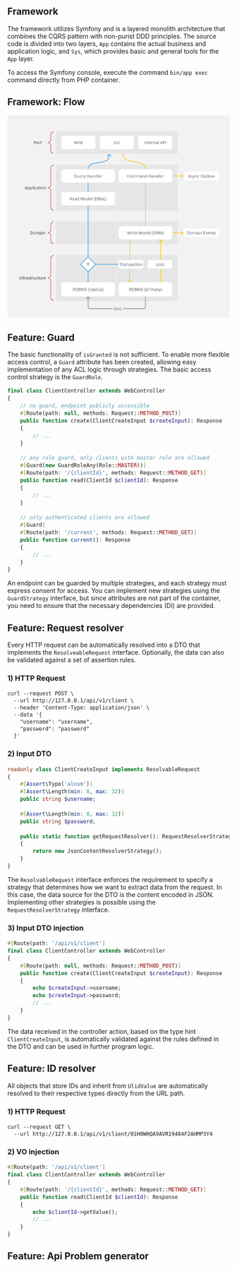 ## Framework
The framework utilizes Symfony and is a layered monolith architecture that combines the CQRS pattern with non-purist DDD principles. The source code is divided into two layers, `App` contains the actual business and application logic, and `Sys`, which provides basic and general tools for the `App` layer.

To access the Symfony console, execute the command `bin/app exec` command directly from PHP container.

## Framework: Flow
![](/doc/readme/img/framework-flow.png)


## Feature: Guard
The basic functionality of `isGranted` is not sufficient. To enable more flexible access control, a `Guard` attribute has been created, allowing easy implementation of any ACL logic through strategies. The basic access control strategy is the `GuardRole`.

```php
final class ClientController extends WebController
{
    // no guard, endpoint publicly accessible
    #[Route(path: null, methods: Request::METHOD_POST)]
    public function create(ClientCreateInput $createInput): Response
    {
        // ...
    }

    // any role guard, only clients with master role are allowed
    #[Guard(new GuardRoleAny(Role::MASTER))]
    #[Route(path: '/{clientId}', methods: Request::METHOD_GET)]
    public function read(ClientId $clientId): Response
    {
        // ...
    }

    // only authenticated clients are allowed
    #[Guard]
    #[Route(path: '/current', methods: Request::METHOD_GET)]
    public function current(): Response
    {
        // ...
    }
}
```

An endpoint can be guarded by multiple strategies, and each strategy must express consent for access. You can implement new strategies using the `GuardStrategy` interface, but since attributes are not part of the container, you need to ensure that the necessary dependencies (DI) are provided.

## Feature: Request resolver
Every HTTP request can be automatically resolved into a DTO that implements the `ResolveableRequest` interface. Optionally, the data can also be validated against a set of assertion rules.

### 1) HTTP Request
```shell
curl --request POST \
  --url http://127.0.0.1/api/v1/client \
  --header 'Content-Type: application/json' \
  --data '{
	"username": "username",
	"password": "password"
  }'
```

### 2) Input DTO
```php
readonly class ClientCreateInput implements ResolvableRequest
{
    #[Assert\Type('alnum')]
    #[Assert\Length(min: 8, max: 32)]
    public string $username;

    #[Assert\Length(min: 8, max: 32)]
    public string $password;

    public static function getRequestResolver(): RequestResolverStrategy
    {
        return new JsonContentResolverStrategy();
    }
}
```
The `ResolvableRequest` interface enforces the requirement to specify a strategy that determines how we want to extract data from the request. In this case, the data source for the DTO is the content encoded in JSON. Implementing other strategies is possible using the `RequestResolverStrategy` interface.

### 3) Input DTO injection
```php
#[Route(path: '/api/v1/client']
final class ClientController extends WebController
{
    #[Route(path: null, methods: Request::METHOD_POST)]
    public function create(ClientCreateInput $createInput): Response
    {
        echo $createInput->username;
        echo $createInput->password;
        // ...
    }
}
```
The data received in the controller action, based on the type hint `ClientCreateInput`, is automatically validated against the rules defined in the DTO and can be used in further program logic.

## Feature: ID resolver
All objects that store IDs and inherit from `UlidValue` are automatically resolved to their respective types directly from the URL path.

### 1) HTTP Request
```shell
curl --request GET \
  --url http://127.0.0.1/api/v1/client/01H0WHQA9AVR19484F2AHMP3Y4
```

### 2) VO injection
```php
#[Route(path: '/api/v1/client']
final class ClientController extends WebController
{
    #[Route(path: '/{clientId}', methods: Request::METHOD_GET)]
    public function read(ClientId $clientId): Response
    {
        echo $clientId->getValue();
        // ...
    }
}
```

## Feature: Api Problem generator
